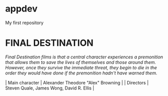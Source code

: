 # appdev
My first repository
# FINAL DESTINATION
*Final Destination films is that a central character experiences a premonition that allows them to save the lives of themselves and those around them. However, once they survive the immediate threat, they begin to die in the order they would have done if the premonition hadn't have warned them.*

| Main character | Alexander Theodore "Alex" Browning |
| Directors | Steven Quale, James Wong, David R. Ellis |
